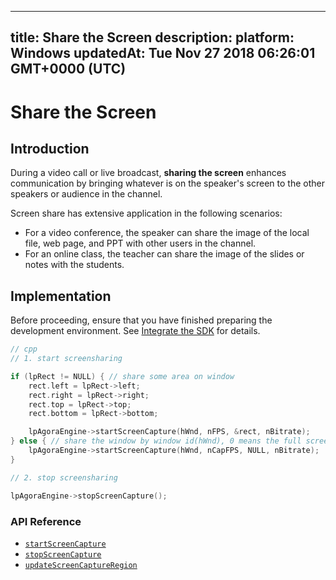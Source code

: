 
---
title: Share the Screen
description: 
platform: Windows
updatedAt: Tue Nov 27 2018 06:26:01 GMT+0000 (UTC)
---
# Share the Screen
## Introduction

During a video call or live broadcast, **sharing the screen** enhances communication by bringing whatever is on the speaker's screen to the other speakers or audience in the channel.

Screen share has extensive application in the following scenarios:

- For a video conference, the speaker can share the image of the local file, web page, and PPT with other users in the channel.
- For an online class, the teacher can share the image of the slides or notes with the students.

## Implementation

Before proceeding, ensure that you have finished preparing the development environment. See [Integrate the SDK](../../en/Interactive%20Broadcast/windows_video.md) for details.

```cpp
// cpp
// 1. start screensharing

if (lpRect != NULL) { // share some area on window
	rect.left = lpRect->left;
	rect.right = lpRect->right;
	rect.top = lpRect->top;
	rect.bottom = lpRect->bottom;

	lpAgoraEngine->startScreenCapture(hWnd, nFPS, &rect, nBitrate);
} else { // share the window by window id(hWnd), 0 means the full screen
	lpAgoraEngine->startScreenCapture(hWnd, nCapFPS, NULL, nBitrate);
}

// 2. stop screensharing

lpAgoraEngine->stopScreenCapture();
```

### API Reference
* [`startScreenCapture`](https://docs.agora.io/en/Interactive%20Broadcast/API%20Reference/cpp/classagora_1_1rtc_1_1_i_rtc_engine.html#af71935ad435402f776bcfc2be3cf687f)
* [`stopScreenCapture`](https://docs.agora.io/en/Interactive%20Broadcast/API%20Reference/cpp/classagora_1_1rtc_1_1_i_rtc_engine.html#a77412ab7c8653289a28212e60bd00673)
* [`updateScreenCaptureRegion`](https://docs.agora.io/en/Interactive%20Broadcast/API%20Reference/cpp/classagora_1_1rtc_1_1_i_rtc_engine.html#a99ce13ce3b9b2c65e5ec35b9861b56e3)
